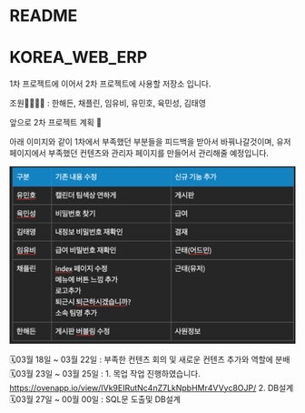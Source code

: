 # README

# KOREA_WEB_ERP

1차 프로젝트에 이어서 2차 프로젝트에 사용할 저장소 입니다.

조원👨‍💻👩‍💻 : 한해든, 채플린, 임유비, 유민호, 육민성, 김태영

앞으로 2차 프로젝트 계획 📃

아래 이미지와 같이 1차에서 부족했던 부분들을 피드백을 받아서 바꿔나갈것이며, 유저 페이지에서 부족했던 컨텐츠와 관리자 페이지를 만들어서 관리해줄 예정입니다.

![README%20b3223dd9cff94fbf9ad32120f4c648d1/KakaoTalk_20210317_183513724.png](README%20b3223dd9cff94fbf9ad32120f4c648d1/KakaoTalk_20210317_183513724.png)

🗓03월 18일 ~ 03월 22일 :  부족한 컨텐츠 회의 및 새로운 컨텐츠 추가와 역할에 분배
🗓03월 23일 ~ 03월 25일 :  1. 목업 작업 진행하였습니다. https://ovenapp.io/view/IVk9EIRutNc4nZ7LkNpbHMr4VVyc8OJP/ 2. DB설계
🗓03월 27일 ~ 00월 00일 :  SQL문 도출및 DB설계
